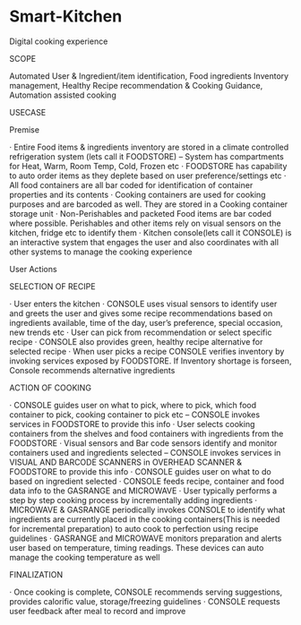 # Smart-Kitchen
Digital cooking experience

SCOPE

Automated User & Ingredient/item identification, Food ingredients Inventory management, Healthy Recipe recommendation & Cooking Guidance, Automation assisted cooking
 

USECASE
 
Premise

·         Entire Food items & ingredients inventory are stored in a climate controlled refrigeration system (lets call it FOODSTORE) – System has compartments for Heat, Warm, Room Temp, Cold, Frozen etc
·         FOODSTORE has capability to auto order items as they deplete based on user preference/settings etc
·         All food containers are all bar coded for identification of container properties and its contents
·         Cooking containers are used for cooking purposes and are barcoded as well. They are stored in a Cooking container storage unit
·         Non-Perishables and packeted Food items are bar coded where possible. Perishables and other items rely on visual sensors on the kitchen, fridge etc to identify them
·         Kitchen console(lets call it CONSOLE)  is an interactive system that engages the user and also coordinates with all other systems to manage the cooking experience
 

User Actions

SELECTION OF RECIPE

·         User enters the kitchen
·         CONSOLE uses visual sensors to identify user and greets the user and gives some recipe recommendations based on ingredients available, time of the day, user’s preference, special occasion, new trends etc
·         User can pick from recommendation or select specific recipe
·         CONSOLE also provides green, healthy recipe alternative for selected recipe
·         When user picks a recipe CONSOLE verifies inventory by invoking services exposed by FOODSTORE. If Inventory shortage is forseen, Console recommends alternative ingredients


ACTION OF COOKING

·         CONSOLE guides user on what to pick, where to pick, which food container to pick, cooking container to pick etc – CONSOLE invokes services in FOODSTORE to provide this info
·         User selects cooking containers from the shelves and food containers with ingredients from the FOODSTORE
·         Visual sensors and Bar code sensors identify and monitor containers used and ingredients selected  – CONSOLE invokes services in VISUAL AND BARCODE SCANNERS in OVERHEAD SCANNER & FOODSTORE to provide this info
·         CONSOLE guides user on what to do based on ingredient selected
·         CONSOLE feeds recipe, container and food data info to the GASRANGE and MICROWAVE
·         User typically performs a step by step cooking process by incrementally adding ingredients
·         MICROWAVE & GASRANGE periodically invokes CONSOLE to identify what ingredients are currently placed in the cooking containers(This is needed for incremental preparation) to auto cook to perfection using recipe guidelines
·         GASRANGE and MICROWAVE monitors preparation and alerts user based on temperature, timing readings. These devices can auto manage the cooking temperature as well


FINALIZATION

·         Once cooking is complete, CONSOLE recommends serving suggestions, provides calorific value, storage/freezing guidelines
·         CONSOLE requests user feedback after meal to record and improve
